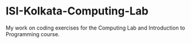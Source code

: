 # ISI-Kolkata-Computing-Lab
My work on coding exercises for the Computing Lab and Introduction to Programming course.
